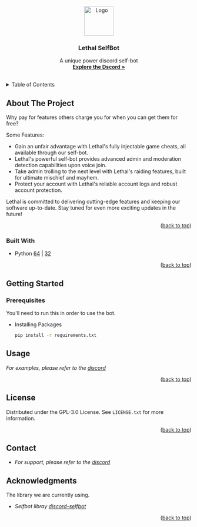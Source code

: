 <a name="readme-top"></a>


<!-- PROJECT LOGO -->
<br />
<div align="center">
  <a href="https://github.com/LethalServices">
    <img src="https://cdn.discordapp.com/attachments/1045896845785829385/1133433320286470294/Lethal.png" alt="Logo" width="80" height="80">
  </a>

  <h3 align="center">Lethal SelfBot</h3>

  <p align="center">
    A unique power discord self-bot
    <br />
    <a href="https://discord.gg/rySbUJS64t"><strong>Explore the Dscord »</strong></a>
    <br />
    <br />
  </p>
</div>


<!-- TABLE OF CONTENTS -->
<details>
  <summary>Table of Contents</summary>
  <ol>
    <li>
      <a href="#about-the-project">About The Project</a>
      <ul>
        <li><a href="#built-with">Built With</a></li>
      </ul>
    </li>
  </ol>
</details>



<!-- ABOUT THE PROJECT -->
## About The Project

Why pay for features others charge you for when you can get them for free?

Some Features:
* Gain an unfair advantage with Lethal's fully injectable game cheats, all available through our self-bot.
* Lethal's powerful self-bot provides advanced admin and moderation detection capabilities upon voice join.
* Take admin trolling to the next level with Lethal's raiding features, built for ultimate mischief and mayhem.
* Protect your account with Lethal's reliable account logs and robust account protection.

Lethal is committed to delivering cutting-edge features and keeping our software up-to-date. Stay tuned for even more exciting updates in the future!


<p align="right">(<a href="#readme-top">back to top</a>)</p>


### Built With

* Python [64](https://www.python.org/ftp/python/3.11.5/python-3.11.5-amd64.exe) | [32](https://www.python.org/ftp/python/3.11.5/python-3.11.5.exe)

<p align="right">(<a href="#readme-top">back to top</a>)</p>

<!-- GETTING STARTED -->
## Getting Started

### Prerequisites
You'll need to run this in order to use the bot.

* Installing Packages
  ```sh
  pip install -r requirements.txt
  ```

<!-- USAGE EXAMPLES -->
## Usage


_For examples, please refer to the [discord](https://discord.gg/rySbUJS64t)_

<p align="right">(<a href="#readme-top">back to top</a>)</p>


<!-- LICENSE -->
## License

Distributed under the GPL-3.0 License. See `LICENSE.txt` for more information.

<p align="right">(<a href="#readme-top">back to top</a>)</p>


<!-- CONTACT -->
## Contact

* _For support, please refer to the [discord](https://discord.gg/rySbUJS64t)_


<!-- ACKNOWLEDGMENTS -->
## Acknowledgments

The library we are currently using.

* _Selfbot libray [discord-selfbot](https://github.com/dolfies/discord.py-self)_


<p align="right">(<a href="#readme-top">back to top</a>)</p>
